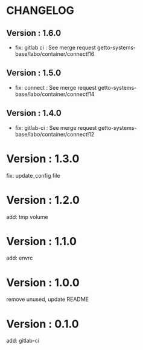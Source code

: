 # CHANGELOG

## Version : 1.6.0

- fix: gitlab ci : See merge request getto-systems-base/labo/container/connect!16


## Version : 1.5.0

- fix: connect : See merge request getto-systems-base/labo/container/connect!14


## Version : 1.4.0

- fix: gitlab-ci : See merge request getto-systems-base/labo/container/connect!12

# Version : 1.3.0

fix: update_config file

# Version : 1.2.0

add: tmp volume

# Version : 1.1.0

add: envrc

# Version : 1.0.0

remove unused, update README

# Version : 0.1.0

add: gitlab-ci

